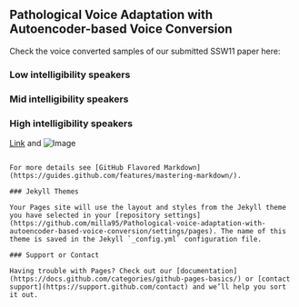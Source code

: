 
## Pathological Voice Adaptation with Autoencoder-based Voice Conversion

Check the voice converted samples of our submitted SSW11 paper here:

### Low intelligibility speakers


### Mid intelligibility speakers


### High intelligibility speakers

[Link](url) and ![Image](src)
```

For more details see [GitHub Flavored Markdown](https://guides.github.com/features/mastering-markdown/).

### Jekyll Themes

Your Pages site will use the layout and styles from the Jekyll theme you have selected in your [repository settings](https://github.com/milla95/Pathological-voice-adaptation-with-autoencoder-based-voice-conversion/settings/pages). The name of this theme is saved in the Jekyll `_config.yml` configuration file.

### Support or Contact

Having trouble with Pages? Check out our [documentation](https://docs.github.com/categories/github-pages-basics/) or [contact support](https://support.github.com/contact) and we’ll help you sort it out.
